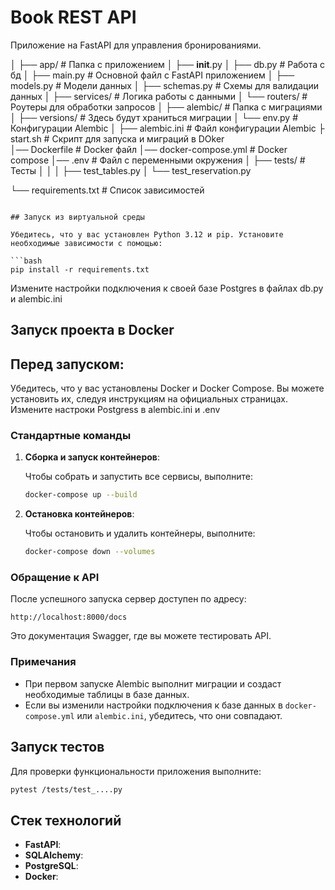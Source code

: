 # Book REST API

Приложение на FastAPI для управления бронированиями.

│
├── app/                     # Папка с приложением
│   ├── __init__.py
│   ├── db.py                # Работа с бд
│   ├── main.py              # Основной файл с FastAPI приложением
│   ├── models.py              # Модели данных
│   ├── schemas.py             # Схемы для валидации данных
│   ├── services/            # Логика работы с данными
│   └── routers/             # Роутеры для обработки запросов
│
├── alembic/                 # Папка с миграциями
│   ├── versions/            # Здесь будут храниться миграции
│   └── env.py               # Конфигурации Alembic
│
├── alembic.ini              # Файл конфигурации Alembic
├   start.sh                 #  Скрипт для запуска и миграций в DOker                         
│── Dockerfile               #  Docker файл
│── docker-compose.yml       #  Docker compose
│── .env                     #  Файл с переменными окружения
│
├── tests/                   # Тесты
│   │
│   ├── test_tables.py
│   └── test_reservation.py

└── requirements.txt         # Список зависимостей
```

## Запуск из виртуальной среды

Убедитесь, что у вас установлен Python 3.12 и pip. Установите необходимые зависимости с помощью:

```bash
pip install -r requirements.txt
```

Измените настройки подключения к своей базе Postgres в файлах db.py и alembic.ini






## Запуск проекта в Docker

## Перед запуском:

Убедитесь, что у вас установлены Docker и Docker Compose. Вы можете установить их, следуя инструкциям на официальных страницах.
Измените настроки Postgress в alembic.ini и .env 

### Стандартные команды

1. **Сборка и запуск контейнеров**:

   Чтобы собрать и запустить все сервисы, выполните:

   ```bash
   docker-compose up --build
   ```

2. **Остановка контейнеров**:

   Чтобы остановить и удалить контейнеры, выполните:

   ```bash
   docker-compose down --volumes
   ```

### Обращение к API

После успешного запуска сервер доступен по адресу:

```
http://localhost:8000/docs
```

Это документация Swagger, где вы можете тестировать API.

### Примечания

- При первом запуске Alembic выполнит миграции и создаст необходимые таблицы в базе данных.
- Если вы изменили настройки подключения к базе данных в `docker-compose.yml` или `alembic.ini`, убедитесь, что они совпадают.

## Запуск тестов

Для проверки функциональности приложения выполните:

```bash
pytest /tests/test_....py
```

## Стек технологий

- **FastAPI**: 
- **SQLAlchemy**: 
- **PostgreSQL**:
- **Docker**: 
